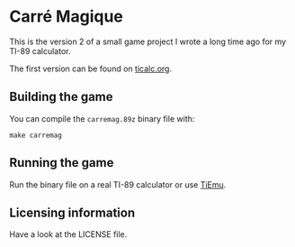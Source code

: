 # Carré Magique

This is the version 2 of a small game project I wrote a long time ago for my TI-89 calculator.

The first version can be found on [ticalc.org](http://www.ticalc.org/archives/files/fileinfo/232/23253.html).

## Building the game

You can compile the `carremag.89z` binary file with:

    make carremag

## Running the game

Run the binary file on a real TI-89 calculator or use [TiEmu](http://lpg.ticalc.org/prj_tiemu/).

## Licensing information

Have a look at the LICENSE file.
